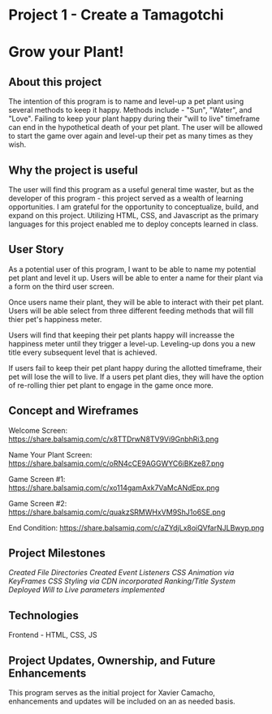 # Project 1 - Create a Tamagotchi #

# Grow your Plant! #

## About this project ##
The intention of this program is to name and level-up a pet plant using several methods to keep it happy.  Methods include - "Sun", "Water", and "Love".  Failing to keep your plant happy during their "will to live" timeframe can end in the hypothetical death of your pet plant.  The user will be allowed to start the game over again and level-up their pet as many times as they wish.  

## Why the project is useful ##
The user will find this program as a useful general time waster, but as the developer of this program - this project served as a wealth of learning opportunities.  I am grateful for the opportunity to conceptualize, build, and expand on this project. Utilizing HTML, CSS, and Javascript as the primary languages for this project enabled me to deploy concepts learned in class.  

## User Story ##
As a potential user of this program, I want to be able to name my potential pet plant and level it up.  Users will be able to enter a name for their plant via a form on the third user screen.  

Once users name their plant, they will be able to interact with their pet plant.  Users will be able select from three different feeding methods that will fill thier pet's happiness meter. 

Users will find that keeping their pet plants happy will increasse the happiness meter until they trigger a level-up.  Leveling-up dons you a new title every subsequent level that is achieved.

If users fail to keep their pet plant happy during the allotted timeframe, their pet will lose the will to live.  If a users pet plant dies, they will have the option of re-rolling thier pet plant to engage in the game once more.  

## Concept and Wireframes ##
Welcome Screen:
https://share.balsamiq.com/c/x8TTDrwN8TV9Vi9GnbhRi3.png

Name Your Plant Screen: 
https://share.balsamiq.com/c/oRN4cCE9AGGWYC6iBKze87.png

Game Screen #1:
https://share.balsamiq.com/c/xo114gamAxk7VaMcANdEpx.png

Game Screen #2:
https://share.balsamiq.com/c/quakzSRMWHxVM9ShJ1o6SE.png

End Condition: 
https://share.balsamiq.com/c/aZYdjLx8oiQVfarNJLBwyp.png


## Project Milestones ##
*Created File Directories*
*Created Event Listeners*
*CSS Animation via KeyFrames*
*CSS Styling via CDN incorporated*
*Ranking/Title System Deployed*
*Will to Live parameters implemented*

## Technologies ##
Frontend - HTML, CSS, JS

## Project Updates, Ownership, and Future Enhancements ##
This program serves as the initial project for Xavier Camacho, enhancements and updates will be included on an as needed basis. 